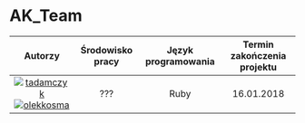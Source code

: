 # AK_Team
| Autorzy | Środowisko pracy | Język programowania | Termin zakończenia projektu |
:--:|:--:|:--:|:--:
| [![tadamczyk](https://avatars1.githubusercontent.com/u/16397764?s=40&v=4)](https://github.com/tadamczyk) [![olekkosma](https://avatars0.githubusercontent.com/u/16398511?s=40&v=4)](https://github.com/olekkosma) | ??? | Ruby | 16.01.2018 |
